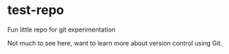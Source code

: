 # test-repo
Fun little repo for git experimentation

Not much to see here, want to learn more about version control using Git.
